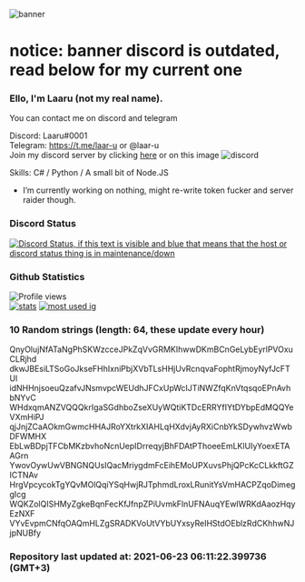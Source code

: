 
![banner](https://raw.githubusercontent.com/stop-bark/stop-bark/master/banner4.png)
# notice: banner discord is outdated, read below for my current one


### Ello, I'm Laaru (not my real name).

You can contact me on discord and telegram  

Discord: Laaru#0001  
Telegram: https://t.me/laar-u or @laar-u  
Join my discord server by clicking [here](https://discord.gg/invite/monk) or on this image ![discord](https://discord.com/api/guilds/848458923136122901/embed.png)

Skills: C# / Python / A small bit of Node.JS  

- I’m currently working on nothing, might re-write token fucker and server raider though.

### Discord Status
[![Discord Status, if this text is visible and blue that means that the host or discord status thing is in maintenance/down](https://discord.c99.nl/widget/theme-4/739824148267925565.png)](https://discord.c99.nl/)

### Github Statistics
![Profile views](https://komarev.com/ghpvc/?username=Laar-u) <br> [![stats](https://github-readme-stats.vercel.app/api?username=Laar-u&show_icons=true&theme=synthwave)](https://github.com/anuraghazra/github-readme-stats) [![most used ig](https://github-readme-stats.vercel.app/api/top-langs/?username=Laar-u&layout=compact&theme=synthwave&show_icons=true&langs_count=10)]((https://github.com/anuraghazra/github-readme-stats))

### 10 Random strings (length: 64, these update every hour)
QnyOlujNfATaNgPhSKWzcceJPkZqVvGRMKIhwwDKmBCnGeLybEyrlPVOxuCLRjhd
dkwJBEsiLTSoGoJkseFHhIxniPbjXVbTLsHHjUvRcnqvaFophtRjmoyNyfJcFTUl
idNHHnjsoeuQzafvJNsmvpcWEUdhJFCxUpWcIJTiNWZfqKnVtqsqoEPnAvhbNYvC
WHdxqmANZVQQQkrIgaSGdhboZseXUyWQtiKTDcERRYfIYtDYbpEdMQQYeVXmHiPJ
qjJnjZCaAOkmGwmcHHAJRoYXtrkXIAHLqHXdvjAyRXiCnbYkSDywhvzWwbDFWMHX
EbLwBDpjTFCbMKzbvhoNcnUepIDrreqyjBhFDAtPThoeeEmLKlUIyYoexETAAGrn
YwovOywUwVBNGNQUsIQacMriygdmFcEihEMoUPXuvsPhjQPcKcCLkkftGZICTNAv
HrgVpcycokTgYQvMOlQqiYSqHwjRJTphmdLroxLRunitYsVmHACPZqoDimeggIcg
WQKZolQISHMyZgkeBqnFecKfJfnpZPiUvmkFlnUFNAuqYEwlWRKdAaozHqyEzNXF
VYvEvpmCNfqOAQmHLZgSRADKVoUtVYbUYxsyReIHStdOEblzRdCKhhwNJjpNUBfy

### Repository last updated at: 2021-06-23 06:11:22.399736 (GMT+3)
